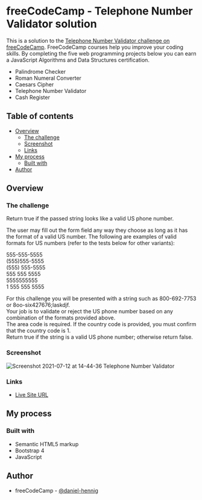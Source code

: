 # freeCodeCamp - Telephone Number Validator solution

This is a solution to the [Telephone Number Validator challenge on freeCodeCamp](https://www.freecodecamp.org/learn/javascript-algorithms-and-data-structures/javascript-algorithms-and-data-structures-projects/telephone-number-validator). FreeCodeCamp courses help you improve your coding skills. By completing the five web programming projects below you can earn a JavaScript Algorithms and Data Structures certification.
- Palindrome Checker
- Roman Numeral Converter
- Caesars Cipher
- Telephone Number Validator
- Cash Register

## Table of contents

- [Overview](#overview)
  - [The challenge](#the-challenge)
  - [Screenshot](#screenshot)
  - [Links](#links)
- [My process](#my-process)
  - [Built with](#built-with)
- [Author](#author)

## Overview

### The challenge

Return true if the passed string looks like a valid US phone number.

The user may fill out the form field any way they choose as long as it has the format of a valid US number. The following are examples of valid formats for US numbers (refer to the tests below for other variants):

555-555-5555  
(555)555-5555  
(555) 555-5555  
555 555 5555  
5555555555  
1 555 555 5555  

For this challenge you will be presented with a string such as 800-692-7753 or 8oo-six427676;laskdjf.  
Your job is to validate or reject the US phone number based on any combination of the formats provided above.  
The area code is required. If the country code is provided, you must confirm that the country code is 1.  
Return true if the string is a valid US phone number; otherwise return false.  

### Screenshot

![Screenshot 2021-07-12 at 14-44-36 Telephone Number Validator](https://user-images.githubusercontent.com/78707309/125284456-5e3df500-e311-11eb-8a34-5958264db4a4.png)

### Links

- [Live Site URL](https://telephonenumbervalidator-by-danielhennig.netlify.app/)

## My process

### Built with

- Semantic HTML5 markup
- Bootstrap 4
- JavaScript

## Author

- freeCodeCamp - [@daniel-hennig](https://www.freecodecamp.org/daniel-hennig)
